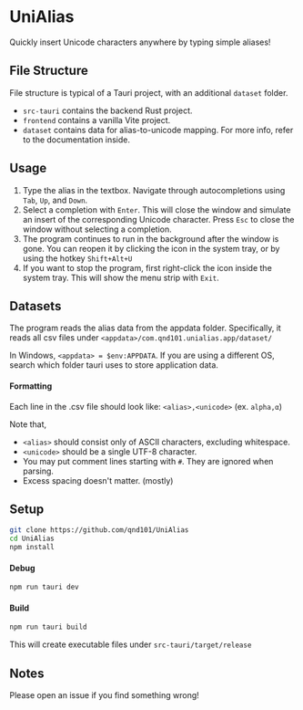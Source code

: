 # UniAlias
Quickly insert Unicode characters anywhere by typing simple aliases!

## File Structure
File structure is typical of a Tauri project, with an additional `dataset` folder.

- `src-tauri` contains the backend Rust project.
- `frontend` contains a vanilla Vite project.
- `dataset` contains data for alias-to-unicode mapping. For more info, refer to the documentation inside.

## Usage
1) Type the alias in the textbox. Navigate through autocompletions using `Tab`, `Up`, and `Down`. 
2) Select a completion with `Enter`. This will close the window and simulate an insert of the corresponding Unicode character. Press `Esc` to close the window without selecting a completion. 
3) The program continues to run in the background after the window is gone. You can reopen it by clicking the icon in the system tray, or by using the hotkey `Shift+Alt+U`
4) If you want to stop the program, first right-click the icon inside the system tray. This will show the menu strip with `Exit`.

## Datasets
The program reads the alias data from the appdata folder. Specifically, it reads all csv files under
```<appdata>/com.qnd101.unialias.app/dataset/```

In Windows, `<appdata> = $env:APPDATA`. If you are using a different OS, search which folder tauri uses to store application data.

#### Formatting
Each line in the .csv file should look like:
`<alias>,<unicode>`
(ex. `alpha,α`)

Note that,
- `<alias>` should consist only of ASCII characters, excluding whitespace. 
- `<unicode>` should be a single UTF-8 character.
- You may put comment lines starting with `#`. They are ignored when parsing.
- Excess spacing doesn't matter. (mostly)

## Setup
```bash
git clone https://github.com/qnd101/UniAlias
cd UniAlias
npm install
```

#### Debug
```bash
npm run tauri dev
```
#### Build
```bash
npm run tauri build
```
This will create executable files under `src-tauri/target/release`

## Notes
Please open an issue if you find something wrong!